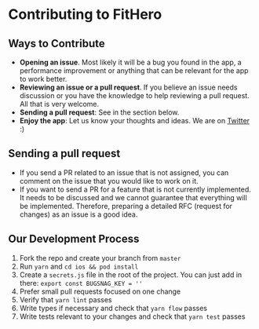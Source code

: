# Contributing to FitHero

## Ways to Contribute

* **Opening an issue**. Most likely it will be a bug you found in the app, a performance improvement or anything that can be 
relevant for the app to work better.
* **Reviewing an issue or a pull request**. If you believe an issue needs discussion or you have the knowledge to help reviewing a pull request. All that is very welcome.
* **Sending a pull request**: See in the section below.
* **Enjoy the app**: Let us know your thoughts and ideas. We are on [Twitter](https://twitter.com/fitheroapp) :)

## Sending a pull request

* If you send a PR related to an issue that is not assigned, you can comment on the issue that you would like to work on it.
* If you want to send a PR for a feature that is not currently implemented. It needs to be discussed and we cannot guarantee 
that everything will be implemented. Therefore, preparing a detailed RFC (request for changes) as an issue is a good idea.

## Our Development Process

1. Fork the repo and create your branch from `master`
2. Run `yarn` and `cd ios && pod install`
3. Create a `secrets.js` file in the root of the project. You can just add in there: `export const BUGSNAG_KEY = ''`
4. Prefer small pull requests focused on one change
5. Verify that `yarn lint` passes
6. Write types if necessary and check that `yarn flow` passes
7. Write tests relevant to your changes and check that `yarn test` passes
